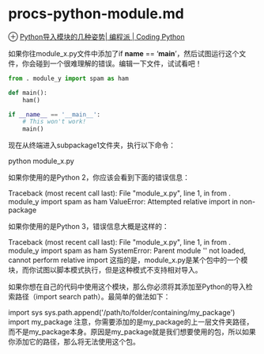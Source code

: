 # procs-python-module.md
⊕ [Python导入模块的几种姿势| 编程派 | Coding Python](http://codingpy.com/article/python-import-101/)

如果你往module_x.py文件中添加了if __name__ == ‘__main__’，然后试图运行这个文件，你会碰到一个很难理解的错误。编辑一下文件，试试看吧！

```python
from . module_y import spam as ham

def main():
    ham()

if __name__ == '__main__':
    # This won't work!
    main()
```
现在从终端进入subpackage1文件夹，执行以下命令：

python module_x.py

如果你使用的是Python 2，你应该会看到下面的错误信息：

Traceback (most recent call last):
  File "module_x.py", line 1, in <module>
    from . module_y import spam as ham
ValueError: Attempted relative import in non-package

如果你使用的是Python 3，错误信息大概是这样的：

Traceback (most recent call last):
  File "module_x.py", line 1, in <module>
    from . module_y import spam as ham
SystemError: Parent module '' not loaded, cannot perform relative import
这指的是，module_x.py是某个包中的一个模块，而你试图以脚本模式执行，但是这种模式不支持相对导入。

如果你想在自己的代码中使用这个模块，那么你必须将其添加至Python的导入检索路径（import search path）。最简单的做法如下：

import sys
sys.path.append('/path/to/folder/containing/my_package')
import my_package
注意，你需要添加的是my_package的上一层文件夹路径，而不是my_package本身。原因是my_package就是我们想要使用的包，所以如果你添加它的路径，那么将无法使用这个包。

